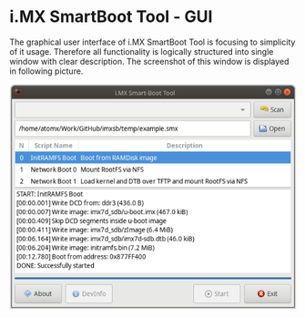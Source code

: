 i.MX SmartBoot Tool - GUI
=========================

The graphical user interface of i.MX SmartBoot Tool is focusing to simplicity of it usage. Therefore all
functionality is logically structured into single window with clear description. The screenshot of this
window is displayed in following picture.

<p align="center">
  <img src="images/imxsb_gtkui.png" alt="i.MX SmartBoot Tool GUI: Main window"/>
</p>
